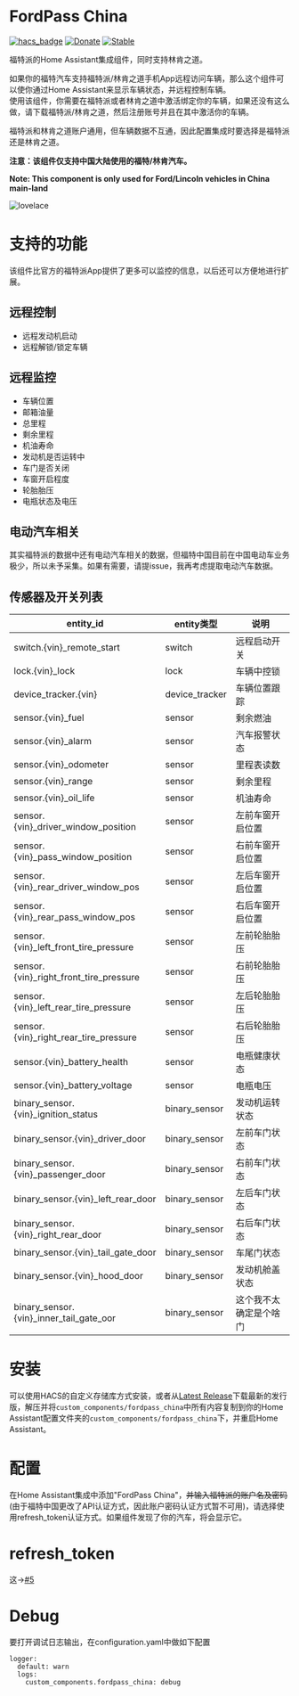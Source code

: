 # FordPass China

[![hacs_badge](https://img.shields.io/badge/HACS-Default-orange.svg)](https://github.com/hacs/integration)
[![Donate](https://img.shields.io/badge/donate-BuyMeCoffee-yellow.svg)](https://www.buymeacoffee.com/georgezhao2010)
[![Stable](https://img.shields.io/github/v/release/georgezhao2010/fordpass_china)](https://github.com/georgezhao2010/fordpass_china/releases/latest)

福特派的Home Assistant集成组件，同时支持林肯之道。

如果你的福特汽车支持福特派/林肯之道手机App远程访问车辆，那么这个组件可以使你通过Home Assistant来显示车辆状态，并远程控制车辆。  
使用该组件，你需要在福特派或者林肯之道中激活绑定你的车辆，如果还没有这么做，请下载福特派/林肯之道，然后注册账号并且在其中激活你的车辆。

福特派和林肯之道账户通用，但车辆数据不互通，因此配置集成时要选择是福特派还是林肯之道。

**注意：该组件仅支持中国大陆使用的福特/林肯汽车。**

**Note: This component is only used for Ford/Lincoln vehicles in China main-land**

![lovelace](https://user-images.githubusercontent.com/27534713/175824781-0ae85a3f-4238-4841-8681-ca9fe6e30bec.png)

# 支持的功能
该组件比官方的福特派App提供了更多可以监控的信息，以后还可以方便地进行扩展。

## 远程控制
- 远程发动机启动
- 远程解锁/锁定车辆

## 远程监控
- 车辆位置
- 邮箱油量
- 总里程
- 剩余里程
- 机油寿命
- 发动机是否运转中
- 车门是否关闭
- 车窗开启程度
- 轮胎胎压
- 电瓶状态及电压

## 电动汽车相关
其实福特派的数据中还有电动汽车相关的数据，但福特中国目前在中国电动车业务极少，所以未予采集。如果有需要，请提issue，我再考虑提取电动汽车数据。

## 传感器及开关列表

|entity_id|entity类型|说明|
| -- | -- | -- |
|switch.{vin}_remote_start|switch|远程启动开关|
|lock.{vin}_lock |lock|车辆中控锁|
|device_tracker.{vin}|device_tracker|车辆位置跟踪 |
|sensor.{vin}_fuel|sensor|剩余燃油|
|sensor.{vin}_alarm|sensor|汽车报警状态|
|sensor.{vin}_odometer|sensor|里程表读数|
|sensor.{vin}_range|sensor|剩余里程|
|sensor.{vin}_oil_life|sensor|机油寿命|
|sensor.{vin}_driver_window_position|sensor|左前车窗开启位置|
|sensor.{vin}_pass_window_position|sensor|右前车窗开启位置|
|sensor.{vin}_rear_driver_window_pos|sensor|左后车窗开启位置|
|sensor.{vin}_rear_pass_window_pos|sensor|右后车窗开启位置|
|sensor.{vin}_left_front_tire_pressure|sensor|左前轮胎胎压|
|sensor.{vin}_right_front_tire_pressure|sensor|右前轮胎胎压|
|sensor.{vin}_left_rear_tire_pressure|sensor|左后轮胎胎压|
|sensor.{vin}_right_rear_tire_pressure|sensor|右后轮胎胎压|
|sensor.{vin}_battery_health|sensor|电瓶健康状态|
|sensor.{vin}_battery_voltage|sensor|电瓶电压|
|binary_sensor.{vin}_ignition_status|binary_sensor|发动机运转状态|
|binary_sensor.{vin}_driver_door|binary_sensor|左前车门状态|
|binary_sensor.{vin}_passenger_door|binary_sensor|右前车门状态|
|binary_sensor.{vin}_left_rear_door|binary_sensor|左后车门状态|
|binary_sensor.{vin}_right_rear_door|binary_sensor|右后车门状态|
|binary_sensor.{vin}_tail_gate_door|binary_sensor|车尾门状态|
|binary_sensor.{vin}_hood_door|binary_sensor|发动机舱盖状态|
|binary_sensor.{vin}_inner_tail_gate_oor|binary_sensor|这个我不太确定是个啥门|

# 安装
可以使用HACS的自定义存储库方式安装，或者从[Latest Release](https://github.com/georgezhao2010/fordpass_china/releases/latest)下载最新的发行版，解压并将`custom_components/fordpass_china`中所有内容复制到你的Home Assistant配置文件夹的`custom_components/fordpass_china`下，并重启Home Assistant。

# 配置
在Home Assistant集成中添加"FordPass China"，~~并输入福特派的账户名及密码~~(由于福特中国更改了API认证方式，因此账户密码认证方式暂不可用)，请选择使用refresh_token认证方式。如果组件发现了你的汽车，将会显示它。

# refresh_token
这->[#5](https://github.com/georgezhao2010/fordpass_china/issues/5#issue-1284972197)

# Debug
要打开调试日志输出，在configuration.yaml中做如下配置
```
logger:
  default: warn
  logs:
    custom_components.fordpass_china: debug
```

